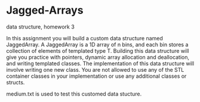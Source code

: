 # Jagged-Arrays
data structure, homework 3

In this assignment you will build a custom data structure named JaggedArray. A JaggedArray is a 1D array
of n bins, and each bin stores a collection of elements of templated type T. Building this data structure will
give you practice with pointers, dynamic array allocation and deallocation, and writing templated classes.
The implementation of this data structure will involve writing one new class. You are not allowed to use any
of the STL container classes in your implementation or use any additional classes or structs.

medium.txt is used to test this customed data stucture.
